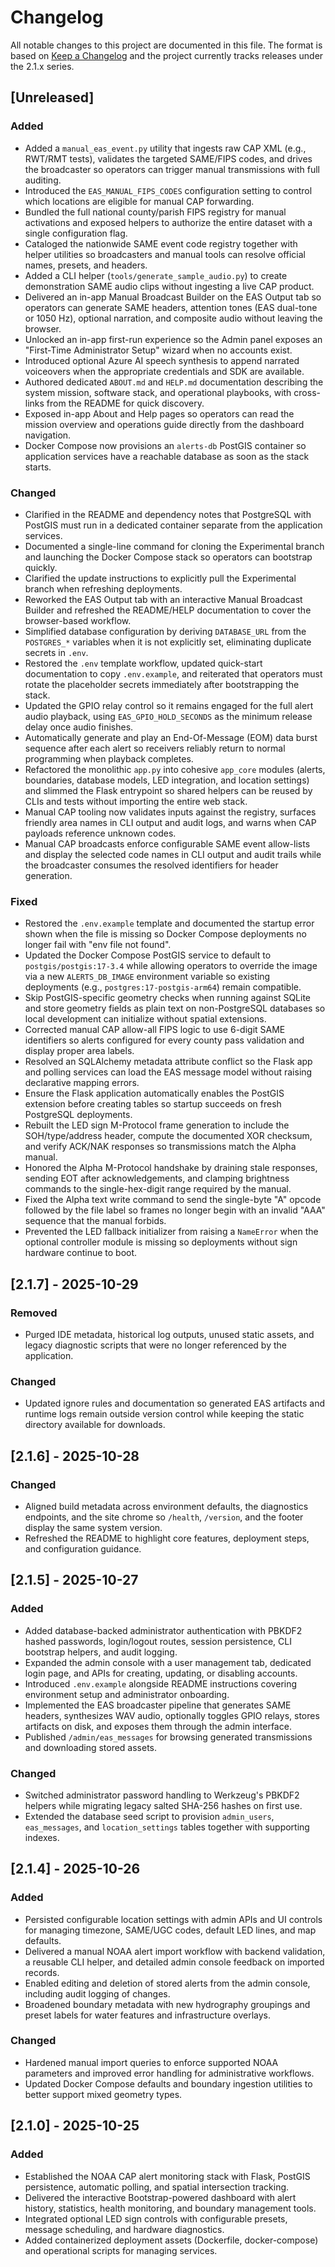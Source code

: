 # Changelog

All notable changes to this project are documented in this file. The format is based on
[Keep a Changelog](https://keepachangelog.com/en/1.1.0/) and the project currently
tracks releases under the 2.1.x series.

## [Unreleased]
### Added
- Added a `manual_eas_event.py` utility that ingests raw CAP XML (e.g., RWT/RMT tests),
  validates the targeted SAME/FIPS codes, and drives the broadcaster so operators can
  trigger manual transmissions with full auditing.
- Introduced the `EAS_MANUAL_FIPS_CODES` configuration setting to control which
  locations are eligible for manual CAP forwarding.
- Bundled the full national county/parish FIPS registry for manual activations and
  exposed helpers to authorize the entire dataset with a single configuration flag.
- Cataloged the nationwide SAME event code registry together with helper utilities so
  broadcasters and manual tools can resolve official names, presets, and headers.
- Added a CLI helper (`tools/generate_sample_audio.py`) to create demonstration SAME audio
  clips without ingesting a live CAP product.
- Delivered an in-app Manual Broadcast Builder on the EAS Output tab so operators can generate SAME headers, attention tones (EAS dual-tone or 1050 Hz), optional narration, and composite audio without leaving the browser.
- Unlocked an in-app first-run experience so the Admin panel exposes an
  "First-Time Administrator Setup" wizard when no accounts exist.
- Introduced optional Azure AI speech synthesis to append narrated voiceovers when the
  appropriate credentials and SDK are available.
- Authored dedicated `ABOUT.md` and `HELP.md` documentation describing the system mission, software stack, and operational playbooks, with cross-links from the README for quick discovery.
- Exposed in-app About and Help pages so operators can read the mission overview and operations guide directly from the dashboard navigation.
- Docker Compose now provisions an `alerts-db` PostGIS container so application
  services have a reachable database as soon as the stack starts.
### Changed
- Clarified in the README and dependency notes that PostgreSQL with PostGIS must run in a dedicated container separate from the application services.
- Documented a single-line command for cloning the Experimental branch and launching the Docker Compose stack so operators can bootstrap quickly.
- Clarified the update instructions to explicitly pull the Experimental branch when refreshing deployments.
- Reworked the EAS Output tab with an interactive Manual Broadcast Builder and refreshed the README/HELP documentation to cover the browser-based workflow.
- Simplified database configuration by deriving `DATABASE_URL` from the `POSTGRES_*` variables when it is not explicitly set, eliminating duplicate secrets in `.env`.
- Restored the `.env` template workflow, updated quick-start documentation to copy
  `.env.example`, and reiterated that operators must rotate the placeholder
  secrets immediately after bootstrapping the stack.
- Updated the GPIO relay control so it remains engaged for the full alert audio playback,
  using `EAS_GPIO_HOLD_SECONDS` as the minimum release delay once audio finishes.
- Automatically generate and play an End-Of-Message (EOM) data burst sequence after each alert
  so receivers reliably return to normal programming when playback completes.
- Refactored the monolithic `app.py` into cohesive `app_core` modules (alerts, boundaries,
  database models, LED integration, and location settings) and slimmed the Flask entrypoint so
  shared helpers can be reused by CLIs and tests without importing the entire web stack.
- Manual CAP tooling now validates inputs against the registry, surfaces friendly area
  names in CLI output and audit logs, and warns when CAP payloads reference unknown codes.
- Manual CAP broadcasts enforce configurable SAME event allow-lists and display the
  selected code names in CLI output and audit trails while the broadcaster consumes
  the resolved identifiers for header generation.
### Fixed
- Restored the `.env.example` template and documented the startup error shown when the
  file is missing so Docker Compose deployments no longer fail with "env file not found".
- Updated the Docker Compose PostGIS service to default to
  `postgis/postgis:17-3.4` while allowing operators to override the image
  via a new `ALERTS_DB_IMAGE` environment variable so existing
  deployments (e.g., `postgres:17-postgis-arm64`) remain compatible.
- Skip PostGIS-specific geometry checks when running against SQLite and store geometry
  fields as plain text on non-PostgreSQL databases so local development can initialize
  without spatial extensions.
- Corrected manual CAP allow-all FIPS logic to use 6-digit SAME identifiers so alerts configured
  for every county pass validation and display proper area labels.
- Resolved an SQLAlchemy metadata attribute conflict so the Flask app and polling services can
  load the EAS message model without raising declarative mapping errors.
- Ensure the Flask application automatically enables the PostGIS extension before creating
  tables so startup succeeds on fresh PostgreSQL deployments.
- Rebuilt the LED sign M-Protocol frame generation to include the SOH/type/address header,
  compute the documented XOR checksum, and verify ACK/NAK responses so transmissions match the
  Alpha manual.
- Honored the Alpha M-Protocol handshake by draining stale responses, sending EOT after
  acknowledgements, and clamping brightness commands to the single-hex-digit range required by
  the manual.
- Fixed the Alpha text write command to send the single-byte "A" opcode followed by the
  file label so frames no longer begin with an invalid "AAA" sequence that the manual forbids.
- Prevented the LED fallback initializer from raising a `NameError` when the optional
  controller module is missing so deployments without sign hardware continue to boot.

## [2.1.7] - 2025-10-29
### Removed
- Purged IDE metadata, historical log outputs, unused static assets, and legacy diagnostic scripts
  that were no longer referenced by the application.
### Changed
- Updated ignore rules and documentation so generated EAS artifacts and runtime logs remain outside
  version control while keeping the static directory available for downloads.

## [2.1.6] - 2025-10-28
### Changed
- Aligned build metadata across environment defaults, the diagnostics endpoints, and the
  site chrome so `/health`, `/version`, and the footer display the same system version.
- Refreshed the README to highlight core features, deployment steps, and configuration
  guidance.

## [2.1.5] - 2025-10-27
### Added
- Added database-backed administrator authentication with PBKDF2 hashed passwords,
  login/logout routes, session persistence, CLI bootstrap helpers, and audit logging.
- Expanded the admin console with a user management tab, dedicated login page, and APIs
  for creating, updating, or disabling accounts.
- Introduced `.env.example` alongside README instructions covering environment setup and
  administrator onboarding.
- Implemented the EAS broadcaster pipeline that generates SAME headers, synthesizes WAV
  audio, optionally toggles GPIO relays, stores artifacts on disk, and exposes them
  through the admin interface.
- Published `/admin/eas_messages` for browsing generated transmissions and downloading
  stored assets.
### Changed
- Switched administrator password handling to Werkzeug's PBKDF2 helpers while migrating
  legacy salted SHA-256 hashes on first use.
- Extended the database seed script to provision `admin_users`, `eas_messages`, and
  `location_settings` tables together with supporting indexes.

## [2.1.4] - 2025-10-26
### Added
- Persisted configurable location settings with admin APIs and UI controls for managing
  timezone, SAME/UGC codes, default LED lines, and map defaults.
- Delivered a manual NOAA alert import workflow with backend validation, a reusable CLI
  helper, and detailed admin console feedback on imported records.
- Enabled editing and deletion of stored alerts from the admin console, including audit
  logging of changes.
- Broadened boundary metadata with new hydrography groupings and preset labels for water
  features and infrastructure overlays.
### Changed
- Hardened manual import queries to enforce supported NOAA parameters and improved error
  handling for administrative workflows.
- Updated Docker Compose defaults and boundary ingestion utilities to better support
  mixed geometry types.

## [2.1.0] - 2025-10-25
### Added
- Established the NOAA CAP alert monitoring stack with Flask, PostGIS persistence,
  automatic polling, and spatial intersection tracking.
- Delivered the interactive Bootstrap-powered dashboard with alert history, statistics,
  health monitoring, and boundary management tools.
- Integrated optional LED sign controls with configurable presets, message scheduling,
  and hardware diagnostics.
- Added containerized deployment assets (Dockerfile, docker-compose) and operational
  scripts for managing services.

